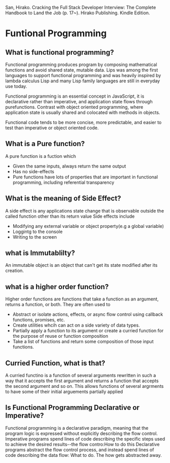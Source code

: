 San, Hirako. Cracking the Full Stack Developer Interview: The Complete Handbook to Land the Job (p. 17~). Hirako Publishing. Kindle Edition. 

# Funtional Programming
## What is functional programming?
Functional programming produces program by composing mathematical functions and avoid shared state, mutable data.
Lips was among the first languages to support functional programming and was heavily inspired by lambda calculus
Lisp and many Lisp family languages are still in everyday use today.

Functional programming is an essential concept in JavaScript, it is declarative rather than imperative,
and application state flows through purefunctions.
Contrast with object oriented programming, where application state is usually shared and colocated with methods in objects.

Functional code tends to be more concise, more predictable, and easier to test than imperative or object oriented code.

## What is a Pure function?
A pure function is a fuction which
 - Given the same inputs, always return the same output
 - Has no side-effects
 - Pure functions have lots of properties that are important in functional programming, including referential transparency

## What is the meaning of Side Effect?
A side effect is any applications state change that is observable outside the called function other than its return value
Side effects include
 - Modifying any external variable or object property(e.g a global variable)
 - Loggintg to the console
 - Writing to the screen

## what is Immutablilty?
An immutable object is an object that can't get its state modified after its creation.

## what is a higher order function?
Higher order functions are functions that take a function as an argument, returns a function, or both.
They are often used to
 - Abstract or isolate actions, effects, or async flow control using callback functions, promises, etc.
 - Create utilities whcih can act on a side variety of data types.
 - Partially apply a function to its argument or create a curried function for the purpose of reuse or function composition
 - Take a list of functions and return some composition of those input functions.

## Curried Function, what is that?
A curried functino is a function of several arguments rewritten in such a way that it accepts the first argument and returns a function that accepts the second argument and so on. 
This allows functions of several argrments to have some of their initial arguements partially applied

## Is Functional Programming Declarative or Imperative?
Functional programming is a declarative paradigm, meaning that the program logic is expressed without explicitly describing the flow control.
Imperative programs spend lines of code describing the specific steps used to achieve the desired results--the flow contro:How to do this
Declarative programs abstract the flow control process, and instead spend lines of code describing the data flow: What to do. The how gets abstracted away.
